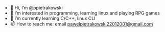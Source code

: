 - 👋 Hi, I’m @ppietrakowski
- 👀 I’m interested in programming, learning linux and playing RPG games 
- 🌱 I’m currently learning C/C++, linux CLI
- 📫 How to reach me: email pawelpietrakowski22012001@gmail.com

<!---
ppietrakowski/ppietrakowski is a ✨ special ✨ repository because its `README.md` (this file) appears on your GitHub profile.
You can click the Preview link to take a look at your changes.
--->
